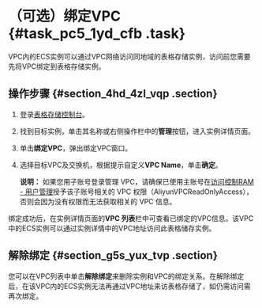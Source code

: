 # （可选）绑定VPC {#task_pc5_1yd_cfb .task}

VPC内的ECS实例可以通过VPC网络访问同地域的表格存储实例，访问前您需要先将VPC绑定到表格存储实例。

## 操作步骤 {#section_4hd_4zl_vqp .section}

1.  登录[表格存储控制台](https://ots.console.aliyun.com)。
2.  找到目标实例，单击其名称或右侧操作栏中的**管理**按钮，进入实例详情页面。
3.  单击**绑定VPC**，弹出绑定VPC窗口。
4.  选择目标VPC及交换机，根据提示自定义**VPC Name**，单击**确定**。 

    **说明：** 如果您用子账号登录管理 VPC，请确保已使用主账号在[访问控制RAM - 用户管理](https://ram.console.aliyun.com/?spm=a2c4g.11186623.2.7.67ed198fFi9zEl#/user/list)授予该子账号相关的 VPC 权限（AliyunVPCReadOnlyAccess），否则会因为没有权限而无法获取相关的 VPC 信息。


绑定成功后，在实例详情页面的**VPC 列表**栏中可查看已绑定的VPC信息。该VPC中的ECS实例可以通过实例详情中的VPC地址访问此表格储存实例。

## 解除绑定 {#section_g5s_yux_tvp .section}

您可以在VPC列表中单击**解除绑定**来删除实例和VPC的绑定关系。在解除绑定后，在该VPC内的ECS实例无法再通过VPC地址来访表格存储了，如仍需访问需再次绑定。

